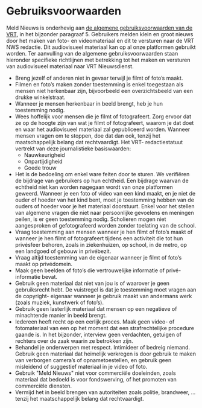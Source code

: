 # Gebruiksvoorwaarden

Meld Nieuws is onderhevig aan [de algemene gebruiksvoorwaarden van de VRT](https://www.vrt.be/nl/info/gebruiksvoorwaarden), in het bijzonder paragraaf 5. Gebruikers melden klein en groot nieuws door het maken van foto- en videomateriaal en dit te versturen naar de VRT NWS redactie. Dit audiovisueel materiaal kan op al onze platformen gebruikt worden. Ter aanvulling van de algemene gebruiksvoorwaarden staan hieronder specifieke richtlijnen met betrekking tot het maken en versturen van audiovisueel materiaal naar VRT Nieuwsdienst.

* Breng jezelf of anderen niet in gevaar terwijl je filmt of foto’s maakt.
* Filmen en foto’s maken zonder toestemming is enkel toegestaan als mensen niet herkenbaar zijn, bijvoorbeeld een overzichtsbeeld van een drukke winkelstraat.
* Wanneer je mensen herkenbaar in beeld brengt, heb je hun toestemming nodig.
* Wees hoffelijk voor mensen die je filmt of fotografeert. Zorg ervoor dat ze op de hoogte zijn van wat je filmt of fotografeert, waarom je dat doet en waar het audiovisueel materiaal zal gepubliceerd worden. Wanneer mensen vragen om te stoppen, doe dat dan ook, tenzij het maatschappelijk belang dat rechtvaardigt. Het VRT- redactiestatuut vertrekt van deze journalistieke basiswaarden:
  * Nauwkeurigheid
  * Onpartijdigheid
  * Goede trouw
* Het is de bedoeling om enkel ware feiten door te sturen. We verifiëren de bijdrage van gebruikers op hun echtheid. Een bijdrage waarvan de echtheid niet kan worden nagegaan wordt van onze platformen geweerd.
Wanneer je een foto of video van een kind maakt, en je niet de ouder of hoeder van het kind bent, moet je toestemming hebben van de ouders of hoeder voor je het materiaal doorstuurt. Enkel voor het stellen van algemene vragen die niet naar persoonlijke gevoelens en meningen peilen, is er geen toestemming nodig. Scholieren mogen niet aangesproken of gefotografeerd worden zonder toelating van de school.
* Vraag toestemming aan mensen wanneer je hen filmt of foto’s maakt of wanneer je hen filmt of fotografeert tijdens een activiteit die tot hun privésfeer behoren, zoals in ziekenhuizen, op school, in de metro, op een landgoed of gebouw in privébezit.
* Vraag altijd toestemming van de eigenaar wanneer je filmt of foto’s maakt op privédomein.
* Maak geen beelden of foto’s die vertrouwelijke informatie of privé-informatie bevat.
* Gebruik geen materiaal dat niet van jou is of waarover je geen gebruiksrecht hebt. De vuistregel is dat je toestemming moet vragen aan de copyright- eigenaar wanneer je gebruik maakt van andermans werk (zoals muziek, kunstwerk of foto’s).
* Gebruik geen lasterlijk materiaal dat mensen op een negatieve of minachtende manier in beeld brengt.
* Iedereen heeft recht op een eerlijk proces. Maak geen video- of fotomateriaal van een op het moment dat een strafrechtelijke procedure gaande is. In het bijzonder, interview geen verdachten, getuigen of rechters over de zaak waarin ze betrokken zijn.
* Behandel je onderwerpen met respect. Intimideer of bedreig niemand. Gebruik geen materiaal dat heimelijk verkregen is door gebruik te maken van verborgen camera’s of opnametoestellen, en gebruik geen misleidend of suggestief materiaal in je video of foto.
* Gebruik "Meld Nieuws" niet voor commerciële doeleinden, zoals materiaal dat bedoeld is voor fondswerving, of het promoten van commerciële diensten.
* Vermijd het in beeld brengen van autoriteiten zoals politie, brandweer, … tenzij het maatschappelijk belang dat rechtvaardigt.
